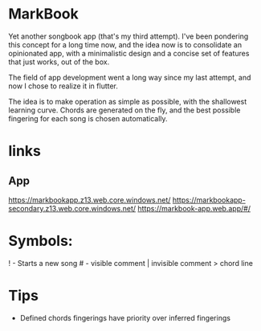 # MarkBook

Yet another songbook app (that's my third attempt). I've been pondering this concept for a long time now, and the idea now is to consolidate an opinionated app, with a minimalistic design and a concise set of features that just works, out of the box.

The field of app development went a long way since my last attempt, and now I chose to realize it in flutter.

The idea is to make operation as simple as possible, with the shallowest learning curve. Chords are generated on the fly, and the best possible fingering for each song is chosen automatically.


# links

## App

https://markbookapp.z13.web.core.windows.net/
https://markbookapp-secondary.z13.web.core.windows.net/
https://markbook-app.web.app/#/


# Symbols:

! - Starts a new song
\# - visible comment
| invisible comment
\> chord line

# Tips

- Defined chords fingerings have priority over inferred fingerings

